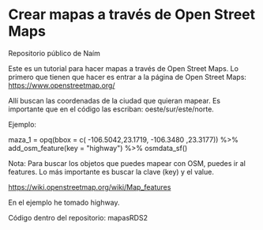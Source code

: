 # Crear mapas a través de Open Street Maps
Repositorio público de Naím

Este es un tutorial para hacer mapas a través de Open Street Maps. Lo primero que tienen que hacer es entrar a la página de Open Street Maps:
https://www.openstreetmap.org/

Allí buscan las coordenadas de la ciudad que quieran mapear. Es importante que en el código las escriban: oeste/sur/este/norte. 

Ejemplo:

maza_1 = opq(bbox = c( -106.5042,23.1719, -106.3480 ,23.3177)) %>%
  add_osm_feature(key = "highway") %>%
  osmdata_sf() 
  
Nota: Para buscar los objetos que puedes mapear con OSM, puedes ir al features. Lo más importante es buscar la clave (key) y el value.

https://wiki.openstreetmap.org/wiki/Map_features

En el ejemplo he tomado highway.

Código dentro del repositorio: mapasRDS2
